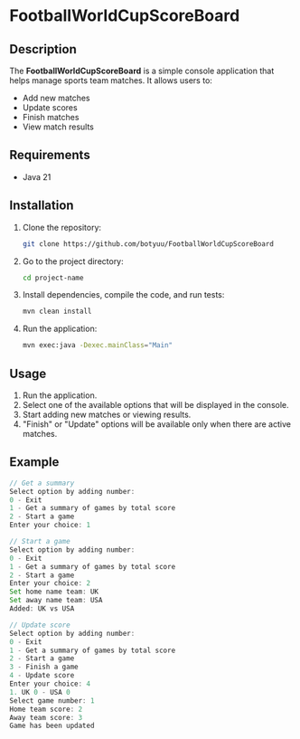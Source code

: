 # FootballWorldCupScoreBoard
## Description
The **FootballWorldCupScoreBoard** is a simple console application that helps manage sports team matches. 
It allows users to:
- Add new matches
- Update scores
- Finish matches
- View match results
  
## Requirements
- Java 21

## Installation
1. Clone the repository:
    ```bash
    git clone https://github.com/botyuu/FootballWorldCupScoreBoard
    ```
2. Go to the project directory:
    ```bash
    cd project-name
    ```
3. Install dependencies, compile the code, and run tests:
    ```bash
    mvn clean install
    ```

4. Run the application:
    ```bash
    mvn exec:java -Dexec.mainClass="Main"
    ```

## Usage
1. Run the application.
2. Select one of the available options that will be displayed in the console.
3. Start adding new matches or viewing results.
4. "Finish" or "Update" options will be available only when there are active matches.

## Example
```java
// Get a summary
Select option by adding number:
0 - Exit
1 - Get a summary of games by total score
2 - Start a game
Enter your choice: 1

// Start a game
Select option by adding number:
0 - Exit
1 - Get a summary of games by total score
2 - Start a game
Enter your choice: 2
Set home name team: UK
Set away name team: USA
Added: UK vs USA

// Update score
Select option by adding number:
0 - Exit
1 - Get a summary of games by total score
2 - Start a game
3 - Finish a game
4 - Update score
Enter your choice: 4
1. UK 0 - USA 0
Select game number: 1
Home team score: 2
Away team score: 3
Game has been updated
